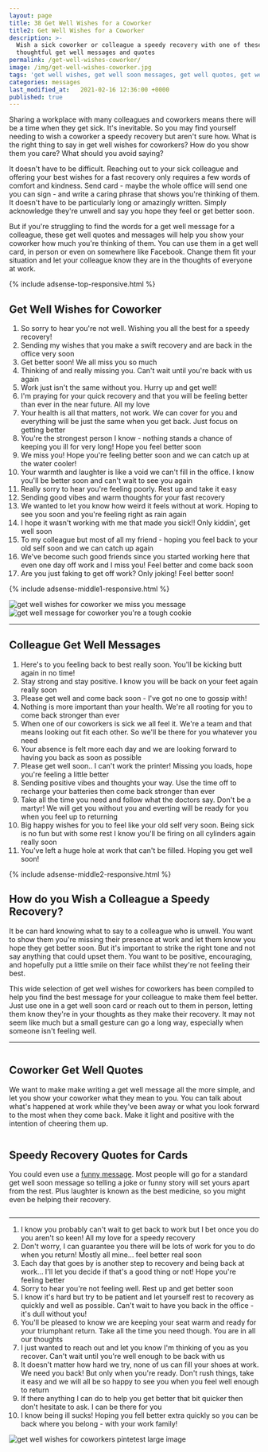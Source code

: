 ```yaml
---
layout: page
title: 38 Get Well Wishes for a Coworker
title2: Get Well Wishes for a Coworker
description: >-
  Wish a sick coworker or colleague a speedy recovery with one of these
  thoughtful get well messages and quotes
permalink: /get-well-wishes-coworker/
image: /img/get-well-wishes-coworker.jpg
tags: 'get well wishes, get well soon messages, get well quotes, get well wishes for coworker'
categories: messages
last_modified_at:   2021-02-16 12:36:00 +0000
published: true
---
```


<p>
Sharing a workplace with many colleagues and coworkers means there will be a time when they get sick. It's inevitable. So you may find yourself needing to wish a coworker a speedy recovery but aren't sure how. What is the right thing to say in get well wishes for coworkers? How do you show them you care? What should you avoid saying? 
</p>

<p>
It doesn't have to be difficult. Reaching out to your sick colleague and offering your best wishes for a fast recovery only requires a few words of comfort and kindness. Send card - maybe the whole office will send one you can sign - and write a caring phrase that shows you're thinking of them. It doesn't have to be particularly long or amazingly written. Simply acknowledge they're unwell and say you hope they feel or get better soon.
</p>

<p>
But if you're struggling to find the words for a get well message for a colleague, these get well quotes and messages will help you show your coworker how much you're thinking of them. You can use them in a get well card, in person or even on somewhere like Facebook. Change them fit your situation and let your colleague know they are in the thoughts of everyone at work.
</p>

{% include adsense-top-responsive.html %}

  <h2>Get Well Wishes for Coworker</h2>

<ol>
<li>So sorry to hear you're not well. Wishing you all the best for a speedy recovery!</li>
<li>Sending my wishes that you make a swift recovery and are back in the office very soon </li>
<li>Get better soon! We all miss you so much</li>
<li>Thinking of and really missing you. Can't wait until you're back with us again </li>
<li>Work just isn't the same without you. Hurry up and get well!</li>
<li>I'm praying for your quick recovery and that you will be feeling better than ever in the near future. All my love </li>
<li>Your health is all that matters, not work. We can cover for you and everything will be just the same when you get back. Just focus on getting better </li>
<li>You're the strongest person I know - nothing stands a chance of keeping you ill for very long! Hope you feel better soon</li>
<li>We miss you! Hope you're feeling better soon and we can catch up at the water cooler!</li>
<li>Your warmth and laughter is like a void we can't fill in the office. I know you'll be better soon and can't wait to see you again</li>
<li>Really sorry to hear you're feeling poorly. Rest up and take it easy</li>
<li>Sending good vibes and warm thoughts for your fast recovery</li>
<li>We wanted to let you know how weird it feels without at work. Hoping to see you soon and you're feeling right as rain again</li>
<li>I hope it wasn't working with me that made you sick!! Only kiddin', get well soon</li>
<li>To my colleague but most of all my friend - hoping you feel back to your old self soon and we can catch up again</li>
<li>We've become such good friends since you started working here that even one day off work and I miss you! Feel better and come back soon</li>
<li>Are you just faking to get off work? Only joking! Feel better soon!</li>
</ol>

{% include adsense-middle1-responsive.html %}

<div class="row">
<div class="column">
<img src="/img/get-well-wishes-for-coworkers-1.jpg" class="center-image" alt="get well wishes for coworker we miss you message" />
</div>
<div class="column">
<img src="/img/get-well-wishes-for-coworkers-2.jpg" class="center-image" alt="get well message for coworker you're a tough cookie" />
</div>
</div>
<hr>
  
<h2>Colleague Get Well Messages</h2> 
  
<ol>
<li>Here's to you feeling back to best really soon. You'll be kicking butt again in no time!</li>
<li>Stay strong and stay positive. I know you will be back on your feet again really soon</li>
<li>Please get well and come back soon - I've got no one to gossip with!</li>
<li>Nothing is more important than your health. We're all rooting for you to come back stronger than ever</li>
<li>When one of our coworkers is sick we all feel it. We're a team and that means looking out fit each other. So we'll be there for you whatever you need</li>
<li>Your absence is felt more each day and we are looking forward to having you back as soon as possible</li>
<li>Please get well soon.. I can't work the printer! Missing you loads, hope you're feeling a little better</li>
<li>Sending positive vibes and thoughts your way. Use the time off to recharge your batteries then come back stronger than ever</li>
<li>Take all the time you need and follow what the doctors say. Don't be a martyr! We will get you without you and everting will be ready for you when you feel up to returning</li>
<li>Big happy wishes for you to feel like your old self very soon. Being sick is no fun but with some rest I know you'll be firing on all cylinders again really soon</li>
<li>You've left a huge hole at work that can't be filled. Hoping you get well soon!</li>
</ol>

{% include adsense-middle2-responsive.html %}

<h2>How do you Wish a Colleague a Speedy Recovery?</h2>

<p>
It be can hard knowing what to say to a colleague who is unwell. You want to show them you're missing their presence at work and let them know you hope they get better soon. But it's important to strike the right tone and not say anything that could upset them. You want to be positive, encouraging, and hopefully put a little smile on their face whilst they're not feeling their best.
</p>

<p>
This wide selection of get well wishes for  coworkers has been compiled to help you find the best message for your colleague to make them feel better. Just use one in a get well soon card or reach out to them in person, letting them know they're in your thoughts as they make their recovery. It may not seem like much but a small gesture can go a long way, especially when someone isn't feeling well.
</p>

<hr>

<div class="row">
<div class="column">
<h2>Coworker Get Well Quotes</h2>

<p>
We want to make make writing a get well message all the more simple, and let you show your coworker what they mean to you. You can talk about what's happened at work while they've been away or what you look forward to the most when they come back. Make it light and positive with the intention of cheering them up.
</p>
</div>
<div class="column">
<h2>Speedy Recovery Quotes for Cards</h2>

<p>
You could even use a <a href="/funny-get-well-wishes/">funny message</a>. Most people will go for a standard get well soon message so telling a joke or funny story will set yours apart from the rest. Plus laughter is known as the best medicine, so you might even be helping their recovery.
</p>
</div>
</div>

<hr>

<ol>
<li>I know you probably can't wait to get back to work but I bet once you do you aren't so keen! All my love for a speedy recovery </li>
<li>Don't worry, I can guarantee you there will be lots of work for you to do when you return! Mostly all mine... feel better real soon</li>
<li>Each day that goes by is another step to recovery and being back at work... I'll let you decide if that's a good thing or not! Hope you're feeling better </li>
<li>Sorry to hear you're not feeling well. Rest up and get better soon </li>
<li>I know it's hard but try to be patient and let yourself rest to recovery as quickly and well as possible. Can't wait to have you back in the office - it's dull without you!</li>
<li>You'll be pleased to know we are keeping your seat warm and ready for your triumphant return. Take all the time you need though. You are in all our thoughts</li>
<li>I just wanted to reach out and let you know I'm thinking of you as you recover. Can't wait until you're well enough to be back with us</li>
<li>It doesn't matter how hard we try, none of us can fill your shoes at work. We need you back! But only when you're ready. Don't rush things, take it easy and we will all be so happy to see you when you feel well enough to return</li>
<li>If there anything I can do to help you get better that bit quicker then don't hesitate to ask. I can be there for you</li>
<li>I know being ill sucks! Hoping you fell better extra quickly so you can be back where you belong - with your work family! </li>
</ol>

<img src="/img/get-well-wishes-for-coworkers.jpg" class="center-image" alt="get well wishes for coworkers pintetest large image" />
